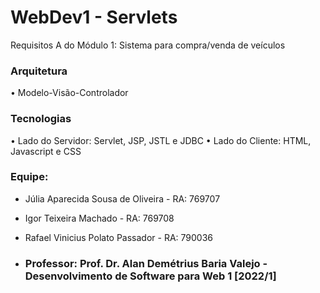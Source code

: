 # WebDev1 - Servlets

Requisitos A do Módulo 1: Sistema para compra/venda de veículos

### Arquitetura
• Modelo-Visão-Controlador
### Tecnologias
• Lado do Servidor: Servlet, JSP, JSTL e JDBC
• Lado do Cliente: HTML, Javascript e CSS

### Equipe:
* Júlia Aparecida Sousa de Oliveira    - RA: 769707 
* Igor Teixeira Machado                - RA: 769708
* Rafael Vinicius Polato Passador      - RA: 790036   
 
* ### Professor: Prof. Dr. Alan Demétrius Baria Valejo - Desenvolvimento de Software para Web 1  [2022/1]




